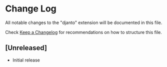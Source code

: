 # Change Log

All notable changes to the "djanto" extension will be documented in this file.

Check [Keep a Changelog](http://keepachangelog.com/) for recommendations on how to structure this file.

## [Unreleased]

- Initial release